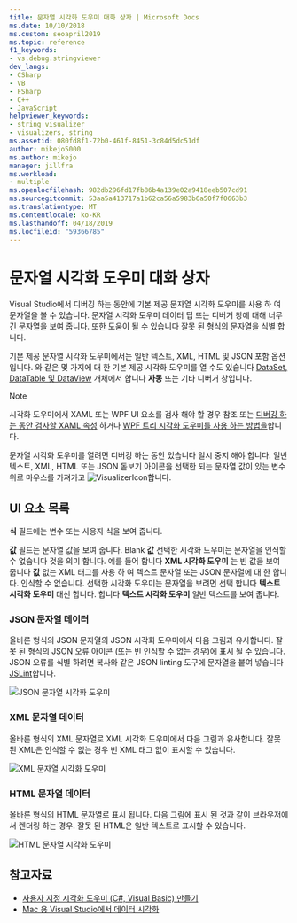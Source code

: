 ```yaml
---
title: 문자열 시각화 도우미 대화 상자 | Microsoft Docs
ms.date: 10/10/2018
ms.custom: seoapril2019
ms.topic: reference
f1_keywords:
- vs.debug.stringviewer
dev_langs:
- CSharp
- VB
- FSharp
- C++
- JavaScript
helpviewer_keywords:
- string visualizer
- visualizers, string
ms.assetid: 080fd8f1-72b0-461f-8451-3c84d5dc51df
author: mikejo5000
ms.author: mikejo
manager: jillfra
ms.workload:
- multiple
ms.openlocfilehash: 982db296fd17fb86b4a139e02a9418eeb507cd91
ms.sourcegitcommit: 53aa5a413717a1b62ca56a5983b6a50f7f0663b3
ms.translationtype: MT
ms.contentlocale: ko-KR
ms.lasthandoff: 04/18/2019
ms.locfileid: "59366785"
---
```

# <a name="string-visualizer-dialog-box"></a>문자열 시각화 도우미 대화 상자

Visual Studio에서 디버깅 하는 동안에 기본 제공 문자열 시각화 도우미를 사용 하 여 문자열을 볼 수 있습니다. 문자열 시각화 도우미 데이터 팁 또는 디버거 창에 대해 너무 긴 문자열을 보여 줍니다. 또한 도움이 될 수 있습니다 잘못 된 형식의 문자열을 식별 합니다.

기본 제공 문자열 시각화 도우미에서는 일반 텍스트, XML, HTML 및 JSON 포함 옵션입니다. 와 같은 몇 가지에 대 한 기본 제공 시각화 도우미를 열 수도 있습니다 [DataSet, DataTable 및 DataView](../debugger/dataset-visualizer-dialog-box.md) 개체에서 합니다 **자동** 또는 기타 디버거 창입니다.

> [!NOTE]
> 시각화 도우미에서 XAML 또는 WPF UI 요소를 검사 해야 할 경우 참조 또는 [디버깅 하는 동안 검사할 XAML 속성](../debugger/inspect-xaml-properties-while-debugging.md) 하거나 [WPF 트리 시각화 도우미를 사용 하는 방법을](../debugger/how-to-use-the-wpf-tree-visualizer.md)합니다.

문자열 시각화 도우미를 열려면 디버깅 하는 동안 있습니다 일시 중지 해야 합니다. 일반 텍스트, XML, HTML 또는 JSON 돋보기 아이콘을 선택한 되는 문자열 값이 있는 변수 위로 마우스를 가져가고 ![VisualizerIcon](../debugger/media/dbg-tips-visualizer-icon.png "시각화 아이콘")합니다.

## <a name="uielement-list"></a>UI 요소 목록

**식** 필드에는 변수 또는 사용자 식을 보여 줍니다.

**값** 필드는 문자열 값을 보여 줍니다. Blank **값** 선택한 시각화 도우미는 문자열을 인식할 수 없습니다 것을 의미 합니다. 예를 들어 합니다 **XML 시각화 도우미** 는 빈 값을 보여 줍니다 **값** 없는 XML 태그를 사용 하 여 텍스트 문자열 또는 JSON 문자열에 대 한 합니다. 인식할 수 없습니다. 선택한 시각화 도우미는 문자열을 보려면 선택 합니다 **텍스트 시각화 도우미** 대신 합니다. 합니다 **텍스트 시각화 도우미** 일반 텍스트를 보여 줍니다.

### <a name="json-string-data"></a>JSON 문자열 데이터

올바른 형식의 JSON 문자열의 JSON 시각화 도우미에서 다음 그림과 유사합니다. 잘못 된 형식의 JSON 오류 아이콘 (또는 빈 인식할 수 없는 경우)에 표시 될 수 있습니다. JSON 오류를 식별 하려면 복사와 같은 JSON linting 도구에 문자열을 붙여 넣습니다 [JSLint](https://www.jslint.com/)합니다.

![JSON 문자열 시각화 도우미](../debugger/media/dbg-tips-string-visualizer-json.png "JSON 문자열 시각화 도우미")

### <a name="xml-string-data"></a>XML 문자열 데이터

올바른 형식의 XML 문자열로 XML 시각화 도우미에서 다음 그림과 유사합니다. 잘못 된 XML은 인식할 수 없는 경우 빈 XML 태그 없이 표시할 수 있습니다.

![XML 문자열 시각화 도우미](../debugger/media/dbg-string-visualizers-xml.png "XML 문자열 시각화 도우미")

### <a name="html-string-data"></a>HTML 문자열 데이터

올바른 형식의 HTML 문자열로 표시 됩니다. 다음 그림에 표시 된 것과 같이 브라우저에서 렌더링 하는 경우. 잘못 된 HTML은 일반 텍스트로 표시할 수 있습니다.

![HTML 문자열 시각화 도우미](../debugger/media/dbg-string-visualizers-html.png "HTML 문자열 시각화 도우미")

## <a name="see-also"></a>참고자료

- [사용자 지정 시각화 도우미 (C#, Visual Basic) 만들기](../debugger/create-custom-visualizers-of-data.md)
- [Mac 용 Visual Studio에서 데이터 시각화](/visualstudio/mac/data-visualizations)